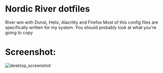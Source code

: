# Nordic River dotfiles

River wm with Dunst, Helix, Alacritty and Firefox
Most of this config files are specifically written for my system. You should probably look at what you're going to copy

# Screenshot:
![desktop_screenshot](https://github.com/completely-normal-dude/completely-normal-dotfiles/assets/83839817/103802f8-205a-4291-abea-8f0ac2220f68)
